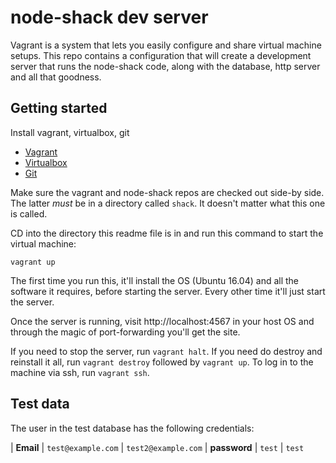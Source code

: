 # node-shack dev server

Vagrant is a system that lets you easily configure and share virtual machine
setups. This repo contains a configuration that will create a development server
that runs the node-shack code, along with the database, http server and all that
goodness.

## Getting started
Install vagrant, virtualbox, git

 - [Vagrant](https://www.vagrantup.com/downloads.html)
 - [Virtualbox](https://www.virtualbox.org/wiki/Downloads)
 - [Git](https://git-scm.com/downloads)

Make sure the vagrant and node-shack repos are checked out side-by side. The
latter *must* be in a directory called `shack`. It doesn't matter what this one is
called.

CD into the directory this readme file is in and run this command to start
the virtual machine:

```
vagrant up
```

The first time you run this, it'll install the OS (Ubuntu 16.04) and all the
software it requires, before starting the server. Every other time it'll just
start the server.

Once the server is running, visit http://localhost:4567 in your host OS and
through the magic of port-forwarding you'll get the site.

If you need to stop the server, run `vagrant halt`. If you need do destroy and
reinstall it all, run `vagrant destroy` followed by `vagrant up`. To log in to
the machine via ssh, run `vagrant ssh`.

## Test data
The user in the test database has the following credentials:

| **Email**    | `test@example.com` | `test2@example.com`
| **password** | `test`             | `test`
